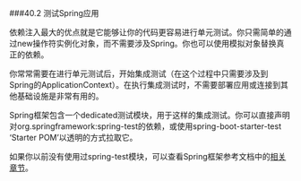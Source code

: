 ###40.2 测试Spring应用

依赖注入最大的优点就是它能够让你的代码更容易进行单元测试。你只需简单的通过new操作符实例化对象，而不需要涉及Spring。你也可以使用模拟对象替换真正的依赖。

你常常需要在进行单元测试后，开始集成测试（在这个过程中只需要涉及到Spring的ApplicationContext）。在执行集成测试时，不需要部署应用或连接到其他基础设施是非常有用的。

Spring框架包含一个dedicated测试模块，用于这样的集成测试。你可以直接声明对org.springframework:spring-test的依赖，或使用spring-boot-starter-test ‘Starter POM’以透明的方式拉取它。

如果你以前没有使用过spring-test模块，可以查看Spring框架参考文档中的[相关章节](http://docs.spring.io/spring/docs/4.1.4.RELEASE/spring-framework-reference/htmlsingle/#testing)。
